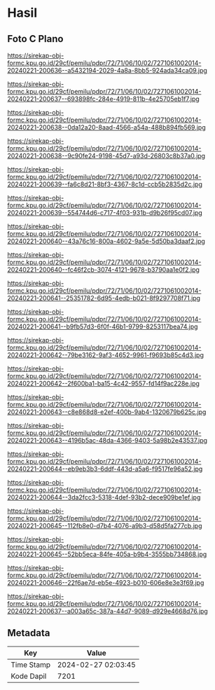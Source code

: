 # Hasil

## Foto C Plano

https://sirekap-obj-formc.kpu.go.id/29cf/pemilu/pdpr/72/71/06/10/02/7271061002014-20240221-200636--a5432194-2029-4a8a-8bb5-924ada34ca09.jpg

https://sirekap-obj-formc.kpu.go.id/29cf/pemilu/pdpr/72/71/06/10/02/7271061002014-20240221-200637--693898fc-284e-4919-811b-4e25705eb1f7.jpg

https://sirekap-obj-formc.kpu.go.id/29cf/pemilu/pdpr/72/71/06/10/02/7271061002014-20240221-200638--0da12a20-8aad-4566-a54a-488b894fb569.jpg

https://sirekap-obj-formc.kpu.go.id/29cf/pemilu/pdpr/72/71/06/10/02/7271061002014-20240221-200638--9c90fe24-9198-45d7-a93d-26803c8b37a0.jpg

https://sirekap-obj-formc.kpu.go.id/29cf/pemilu/pdpr/72/71/06/10/02/7271061002014-20240221-200639--fa6c8d21-8bf3-4367-8c1d-ccb5b2835d2c.jpg

https://sirekap-obj-formc.kpu.go.id/29cf/pemilu/pdpr/72/71/06/10/02/7271061002014-20240221-200639--554744d6-c717-4f03-931b-d9b26f95cd07.jpg

https://sirekap-obj-formc.kpu.go.id/29cf/pemilu/pdpr/72/71/06/10/02/7271061002014-20240221-200640--43a76c16-800a-4602-9a5e-5d50ba3daaf2.jpg

https://sirekap-obj-formc.kpu.go.id/29cf/pemilu/pdpr/72/71/06/10/02/7271061002014-20240221-200640--fc46f2cb-3074-4121-9678-b3790aa1e0f2.jpg

https://sirekap-obj-formc.kpu.go.id/29cf/pemilu/pdpr/72/71/06/10/02/7271061002014-20240221-200641--25351782-6d95-4edb-b021-8f9297708f71.jpg

https://sirekap-obj-formc.kpu.go.id/29cf/pemilu/pdpr/72/71/06/10/02/7271061002014-20240221-200641--b9fb57d3-6f0f-46b1-9799-8253117bea74.jpg

https://sirekap-obj-formc.kpu.go.id/29cf/pemilu/pdpr/72/71/06/10/02/7271061002014-20240221-200642--79be3162-9af3-4652-9961-f9693b85c4d3.jpg

https://sirekap-obj-formc.kpu.go.id/29cf/pemilu/pdpr/72/71/06/10/02/7271061002014-20240221-200642--2f600ba1-ba15-4c42-9557-fd14f9ac228e.jpg

https://sirekap-obj-formc.kpu.go.id/29cf/pemilu/pdpr/72/71/06/10/02/7271061002014-20240221-200643--c8e868d8-e2ef-400b-9ab4-1320679b625c.jpg

https://sirekap-obj-formc.kpu.go.id/29cf/pemilu/pdpr/72/71/06/10/02/7271061002014-20240221-200643--4196b5ac-48da-4366-9403-5a98b2e43537.jpg

https://sirekap-obj-formc.kpu.go.id/29cf/pemilu/pdpr/72/71/06/10/02/7271061002014-20240221-200644--eb9eb3b3-6ddf-443d-a5a6-f9517fe96a52.jpg

https://sirekap-obj-formc.kpu.go.id/29cf/pemilu/pdpr/72/71/06/10/02/7271061002014-20240221-200644--3da2fcc3-5318-4def-93b2-dece909be1ef.jpg

https://sirekap-obj-formc.kpu.go.id/29cf/pemilu/pdpr/72/71/06/10/02/7271061002014-20240221-200645--112fb8e0-d7b4-4076-a9b3-d58d5fa277cb.jpg

https://sirekap-obj-formc.kpu.go.id/29cf/pemilu/pdpr/72/71/06/10/02/7271061002014-20240221-200645--52bb5eca-84fe-405a-b9b4-3555bb734868.jpg

https://sirekap-obj-formc.kpu.go.id/29cf/pemilu/pdpr/72/71/06/10/02/7271061002014-20240221-200646--22f6ae7d-eb5e-4923-b010-606e8e3e3f69.jpg

https://sirekap-obj-formc.kpu.go.id/29cf/pemilu/pdpr/72/71/06/10/02/7271061002014-20240221-200637--a003a65c-387a-44d7-9089-d929e4668d76.jpg


## Metadata

| Key        | Value               |
| ---------- | ------------------- |
| Time Stamp | 2024-02-27 02:03:45 |
| Kode Dapil | 7201                |




